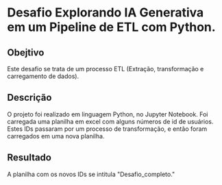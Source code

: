 # Desafio Explorando IA Generativa em um Pipeline de ETL com Python.

## Obejtivo

Este desafio se trata de um processo ETL (Extração, transformação e carregamento de dados).

## Descrição

O projeto foi realizado em linguagem Python, no Jupyter Notebook. Foi carregada uma planilha em excel com alguns números de id de usuários. Estes IDs passaram por um processo de transformação, e então foram carregados em uma nova planilha.

## Resultado

A planilha com os novos IDs se intitula "Desafio_completo."
